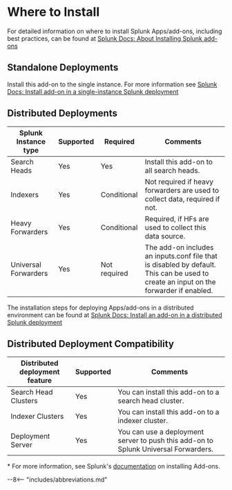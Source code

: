 # Where to Install

For detailed information on where to install Splunk Apps/add-ons, including best practices, can be found at [Splunk Docs: About Installing Splunk add-ons](https://docs.splunk.com/Documentation/AddOns/released/Overview/Wheretoinstall)

## Standalone Deployments

Install this add-on to the single instance. For more information see [Splunk Docs: Install add-on in a single-instance Splunk deployment](https://docs.splunk.com/Documentation/AddOns/released/Overview/Singleserverinstall)

## Distributed Deployments

Splunk Instance type | Supported | Required | Comments
-------------------- | --------- | -------- | --------
Search Heads | Yes | Yes | Install this add-on to all search heads.
Indexers | Yes | Conditional | Not required if heavy forwarders are used to collect data, required if not.
Heavy Forwarders | Yes | Conditional | Required, if HFs are used to collect this data source.
Universal Forwarders | Yes | Not required | The add-on includes an inputs.conf file that is disabled by default. This can be used to create an input on the forwarder if enabled.

The installation steps for deploying Apps/add-ons in a distributed environment can be found at [Splunk Docs: Install an add-on in a distributed Splunk deployment](https://docs.splunk.com/Documentation/AddOns/released/Overview/Distributedinstall)

## Distributed Deployment Compatibility

Distributed deployment feature | Supported | Comments
------------------------------ | --------- | --------
Search Head Clusters | Yes | You can install this add-on to a search head cluster.
Indexer Clusters | Yes | You can install this add-on to a indexer cluster.
Deployment Server | Yes | You can use a deployment server to push this add-on to Splunk Universal Forwarders.

\* For more information, see Splunk's [documentation](https://docs.splunk.com/Documentation/AddOns/released/Overview/Installingadd-ons) on installing Add-ons.

--8<-- "includes/abbreviations.md"